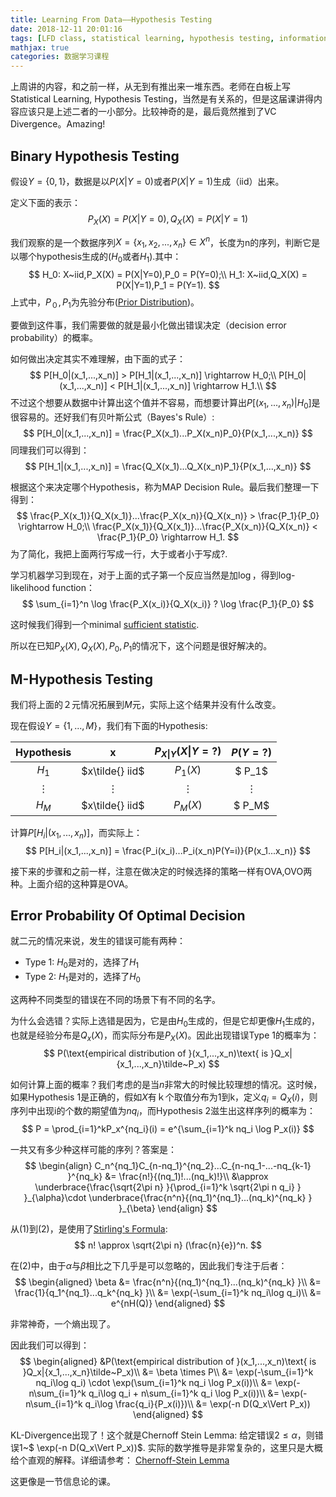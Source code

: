 ```yaml
---
title: Learning From Data——Hypothesis Testing
date: 2018-12-11 20:01:16
tags: [LFD class, statistical learning, hypothesis testing, information theory]
mathjax: true
categories: 数据学习课程
---
```

上周讲的内容，和之前一样，从无到有推出来一堆东西。老师在白板上写Statistical Learning, Hypothesis Testing，当然是有关系的，但是这届课讲得内容应该只是上述二者的一小部分。比较神奇的是，最后竟然推到了VC Divergence。Amazing!
<!--more-->
## Binary Hypothesis Testing ##

假设$Y = \{0,1\}$，数据是以$P(X|Y=0)$或者$P(X|Y=1)$生成（iid）出来。

定义下面的表示：
$$P_X(X) = P(X|Y=0),Q_X(X) = P(X|Y=1)$$

我们观察的是一个数据序列$X=\{x_1,x_2,...,x_n\} \in X^n$，长度为n的序列，判断它是以哪个hypothesis生成的($H_0$或者$H_1$).其中：
$$
H_0: X~iid,P_X(X) = P(X|Y=0),P_0 = P(Y=0);\\
H_1: X~iid,Q_X(X) = P(X|Y=1),P_1 = P(Y=1).
$$
上式中，$P_０,P_1$为先验分布([Prior Distribution](https://en.wikipedia.org/wiki/Prior_probability))。

要做到这件事，我们需要做的就是最小化做出错误决定（decision error probability）的概率。

如何做出决定其实不难理解，由下面的式子：
$$
P[H_0|(x_1,...,x_n)]  > P[H_1|(x_1,...,x_n)] \rightarrow H_0;\\
P[H_0|(x_1,...,x_n)]  < P[H_1|(x_1,...,x_n)] \rightarrow H_1.\\
$$
不过这个想要从数据中计算出这个值并不容易，而想要计算出$P[(x_1,...,x_n)|H_0]$是很容易的。还好我们有贝叶斯公式（Bayes's Rule）:
$$
P[H_0|(x_1,...,x_n)] = \frac{P_X(x_1)...P_X(x_n)P_0}{P(x_1,...,x_n)}
$$
同理我们可以得到：
$$
P[H_1|(x_1,...,x_n)] = \frac{Q_X(x_1)...Q_X(x_n)P_1}{P(x_1,...,x_n)}
$$

根据这个来决定哪个Hypothesis，称为MAP Decision Rule。最后我们整理一下得到：
$$
\frac{P_X(x_1)}{Q_X(x_1)}...\frac{P_X(x_n)}{Q_X(x_n)} > \frac{P_1}{P_0} \rightarrow H_0;\\
\frac{P_X(x_1)}{Q_X(x_1)}...\frac{P_X(x_n)}{Q_X(x_n)} < \frac{P_1}{P_0} \rightarrow H_1.
$$
为了简化，我把上面两行写成一行，大于或者小于写成$?$.

学习机器学习到现在，对于上面的式子第一个反应当然是加$\log$，得到log-likelihood function：
$$
\sum_{i=1}^n \log \frac{P_X(x_i)}{Q_X(x_i)} ? \log \frac{P_1}{P_0}
$$

这时候我们得到一个minimal [sufficient statistic](https://en.wikipedia.org/wiki/Sufficient_statistic).

所以在已知$P_X(X),Q_X(X),P_0,P_1$的情况下，这个问题是很好解决的。

## M-Hypothesis Testing ##
我们将上面的２元情况拓展到$M$元，实际上这个结果并没有什么改变。

现在假设$Y = \{1,...,M\}$，我们有下面的Hypothesis:

Hypothesis|x|$P_{X\vert Y}(X\vert Y=?)$|$P(Y=?)$
:--:|:--:|:--:|:--:
$H_1$ | $x\tilde{} iid$|  $P_1(X)$|$ P_1$
$\vdots$|$\vdots$|$\vdots$|$\vdots$
$H_M$ | $x\tilde{} iid$|  $P_M(X)$|$ P_M$

计算$P[H_i|(x_1,...,x_n)]$，而实际上：
$$
P[H_i|(x_1,...,x_n)] = \frac{P_i(x_i)...P_i(x_n)P(Y=i)}{P(x_1...x_n)}
$$

接下来的步骤和之前一样，注意在做决定的时候选择的策略一样有OVA,OVO两种。上面介绍的这种算是OVA。

## Error Probability Of Optimal Decision ##
就二元的情况来说，发生的错误可能有两种：
* Type 1: $H_0$是对的，选择了$H_1$
* Type 2: $H_1$是对的，选择了$H_0$

这两种不同类型的错误在不同的场景下有不同的名字。

为什么会选错？实际上选错是因为，它是由$H_0$生成的，但是它却更像$H_1$生成的，也就是经验分布是$Q_x(X)$，而实际分布是$P_X(X)$。因此出现错误Type 1的概率为：
$$
P(\text{empirical distribution of }(x_1,...,x_n)\text{ is }Q_x|{x_1,...,x_n}\tilde~P_x)
$$

如何计算上面的概率？我们考虑的是当$n$非常大的时候比较理想的情况。这时候，如果Hypothesis 1是正确的，假如$X$有ｋ个取值分布为1到k，定义$q_i = Q_X(i)$，则序列中出现i的个数的期望值为$nq_i$，而Hypothesis 2滋生出这样序列的概率为：
$$
P = \prod_{i=1}^kP_x^{nq_i}(i) = e^{\sum_{i=1}^k nq_i \log P_x(i)} 
$$

一共又有多少种这样可能的序列？答案是：
$$
\begin{align}
C_n^{nq_1}C_{n-nq_1}^{nq_2}...C_{n-nq_1-...-nq_{k-1} }^{nq_k}
&= \frac{n!}{(nq_1)!...(nq_k)!}\\
&\approx \underbrace{\frac{\sqrt{2\pi n} }{\prod_{i=1}^k \sqrt{2\pi n q_i} } }_{\alpha}\cdot \underbrace{\frac{n^n}{(nq_1)^{nq_1}...(nq_k)^{nq_k} } }_{\beta}
\end{align}
$$

从(1)到(2)，是使用了[Stirling's Formula](https://en.wikipedia.org/wiki/Stirling%27s_approximation):
$$
n! \approx \sqrt{2\pi n} (\frac{n}{e})^n.
$$

在(2)中，由于$\alpha$与$\beta$相比之下几乎是可以忽略的，因此我们专注于后者：
$$
\begin{aligned}
\beta &= \frac{n^n}{(nq_1)^{nq_1}...(nq_k)^{nq_k} }\\
&= \frac{1}{q_1^{nq_1}...q_k^{nq_k} }\\
&= \exp(-\sum_{i=1}^k nq_i\log q_i)\\
&= e^{nH(Q)}
\end{aligned}
$$

非常神奇，一个熵出现了。

因此我们可以得到：
$$
\begin{aligned}
&P(\text{empirical distribution of }(x_1,...,x_n)\text{ is }Q_x|{x_1,...,x_n}\tilde~P_x)\\
&= \beta \times P\\
&= \exp(-\sum_{i=1}^k nq_i\log q_i) \cdot \exp(\sum_{i=1}^k nq_i \log P_x(i))\\
&= \exp(-n\sum_{i=1}^k q_i\log q_i + n\sum_{i=1}^k q_i \log P_x(i))\\
&= \exp(-n\sum_{i=1}^k q_i\log \frac{q_i}{P_x(i)})\\
&= \exp(-n D(Q_x\Vert P_x))
\end{aligned}
$$

KL-Divergence出现了！这个就是Chernoff Stein Lemma:
给定错误2$\leq \alpha$，则错误1~$ \exp(-n D(Q_x\Vert P_x))$. 实际的数学推导是非常复杂的，这里只是大概给个直观的解释。详细请参考：
[Chernoff-Stein Lemma](https://www.icg.isy.liu.se/courses/infotheory/lect7-3.pdf)

这更像是一节信息论的课。